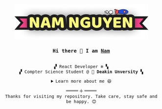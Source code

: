 
<p align="center">
  <img src="./NamLogo.png"/>
</p>

<h3 align="center"><samp>Hi there 🌸 I am <b><a rel="nofollow noopener noreferrer" target="_blank" href="https://namnguyen.in/">Nam</a></b></samp></h3>

<p align="center"><br>
  <samp>
    ▞ React Developer ❄️ ▚ <br>
    ▞ Compter Science Student @ 🌻 <b>Deakin Unversity</b> ▚ <br>
  </samp>
</p>

<details align="center">
   <summary><samp>Learn more about me 😆</samp></summary>
   <p align="center"><br>
      <samp>
         <a rel="nofollow noopener noreferrer" target="_blank" href="https://github.com/nnfunny?tab=repositories" target="_blank"><img alt="repositories" src="https://img.shields.io/badge/-Code-000000?style=flat"></a>
         <a rel="nofollow noopener noreferrer" target="_blank" href="https://github.com/nnfunny?tab=repositories&q=&type=&language=html" target="_blank"><img alt="repositories" src="https://img.shields.io/badge/-HTML5-e34f26?style=flat&logo=HTML5&logoColor=white"></a>
         <a rel="nofollow noopener noreferrer" target="_blank" ref="https://github.com/nnfunny?tab=repositories&q=&type=&language=css" target="_blank"><img alt="repositories" src="https://img.shields.io/badge/-CSS3-1572B6?style=flat&logo=CSS3&logoColor=white"></a>
         <a rel="nofollow noopener noreferrer" target="_blank" href="https://github.com/nnfunny?tab=repositories&q=&type=&language=javascript" target="_blank"><img alt="repositories" src="https://img.shields.io/badge/-Javascript-f7df1e?style=flat&logo=JavaScript&logoColor=000"></a>
         <a rel="nofollow noopener noreferrer" target="_blank" href="https://github.com/nnfunny?tab=repositories&q=&type=&language=typescript" target="_blank"><img alt="repositories" src="https://img.shields.io/badge/-Typescript-3178c6?style=flat&logo=TypeScript&logoColor=white"></a>
         <a rel="nofollow noopener noreferrer" target="_blank" href="https://github.com/nnfunny?tab=repositories&q=&type=&language=c%2B%2B" target="_blank"><img alt="repositories" src="https://img.shields.io/badge/-C++-00599c?style=flat&logo=c%2B%2B&logoColor=white"></a>
         <a rel="nofollow noopener noreferrer" target="_blank" href="https://github.com/nnfunny?tab=repositories&q=&type=&language=java" target="_blank"><img alt="repositories" src="https://img.shields.io/badge/-Java-007396?style=flat&logo=Java&logoColor=white"></a>
         <a rel="nofollow noopener noreferrer" target="_blank" href="https://github.com/nnfunny?tab=repositories&q=&type=&language=c%23" target="_blank"><img alt="repositories" src="https://img.shields.io/badge/-C%23-239120?style=flat&logo=C%20Sharp&logoColor=white"></a>
         <br>
         <img alt="github readme stats" src="https://github-readme-stats.vercel.app/api?username=nnfunny&show_icons=true&hide_border=true&hide=issues&theme=tokyonight"><br>
         <!--
         <a rel="nofollow noopener noreferrer" target="_blank" href="https://github-readme-stats.vercel.app/api?username=nnfunny&show_icons=true&hide_border=true&hide=issues&theme=tokyonight" >Gitub Stats</a>
          -->
      </samp>
      <p align="center"><samp>My favorite quote: “The only constant is change” - The Greek philosopher Heraclitus 🍀</samp><p/>
      <p align="center"><samp>I'm passionate about 🕸 web development (React). </samp></p>  
      <p align="center"><samp>I'm currently learning more about 👾 2D game development and 🌈 computer graphics.</samp></p>
      <p align="center"><samp>I'd love to collaborate on web, game and computer graphics projects. 🤝</samp></p>
   </p>
</details>
<p align="center">
  ════ 𐫰 ════ <br>
  <samp>Thanks for visiting my repository. Take care, stay safe and be happy. 😊</samp>
</p>
